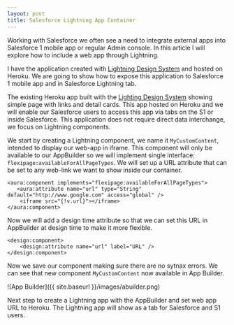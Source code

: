```yaml
---
layout: post
title: Salesforce Lightning App Container
---
```


Working with Salesforce we often see a need to integrate external apps into Salesforce 1 mobile app or regular Admin console. In this article I will explore how to include a web app through Lightning.

I have the application created with [Lightning Design System](https://www.lightningdesignsystem.com/) and hosted on Heroku. We are going to show how to expose this application to Salesforce 1 mobile app and in Salesforce Lightning tab.

The existing Heroku app built with the [Lighting Design System](https://www.lightningdesignsystem.com/) showing simple page with links and detail cards. This app hosted on Heroku and we will enable our Salesforce users to access this app via tabs on the S1 or inside Salesforce. This application does not require direct data interchange, we focus on Lightning components.

We start by creating a Lightning component, we name it `MyCustomContent`, intended to display our web-app in iframe. This component will only be available to our AppBuilder so we will implement single interface: `flexipage:availableForAllPageTypes`. We will set up a URL attribute that can be set to any web-link we want to show inside our container.

```
<aura:component implements="flexipage:availableForAllPageTypes">
   <aura:attribute name="url" type="String" default="http://www.google.com" access="global" />
	<iframe src="{!v.url}"></iframe>
</aura:component>
```

Now we will add a design time attribute so that we can set this URL in AppBuilder at design time to make it more flexible.

```
<design:component>
    <design:attribute name="url" label="URL" />
</design:component>
```

Now we save our component making sure there are no sytnax errors. We can see that new component `MyCustomContent` now available in App Builder.

![App Builder]({{ site.baseurl }}/images/abuilder.png)

Next step to create a Lightning app with the AppBuilder and set web app URL to Heroku. The Lightning app will show as a tab for Salesforce and S1 users.







